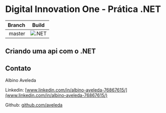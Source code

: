 # Digital Innovation One - Prática .NET

|Branch|Build|
|-:|-|
|master|![.NET](https://github.com/aveleda/dio-api/workflows/.NET/badge.svg)|

## Criando uma api com o .NET

## Contato

Albino Aveleda

Linkedin:  [www.linkedin.com/in/albino-aveleda-76867615/](www.linkedin.com/in/albino-aveleda-76867615/)

Github:  [github.com/aveleda](https://github.com/aveleda)
